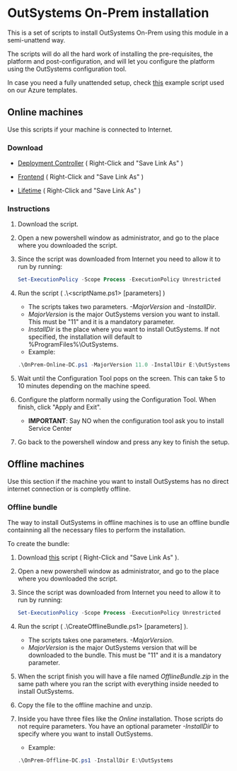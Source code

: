# OutSystems On-Prem installation

This is a set of scripts to install OutSystems On-Prem using this module in a semi-unattend way.

The scripts will do all the hard work of installing the pre-requisites, the platform and post-configuration, and will let you configure the platform using the OutSystems configuration tool.

In case you need a fully unattended setup, check [this](https://github.com/OutSystems/OutSystems.SetupTools/tree/dev/examples/FullUnattended) example script used on our Azure templates.

## Online machines

Use this scripts if your machine is connected to Internet.

### Download

* [Deployment Controller](https://raw.githubusercontent.com/OutSystems/OutSystems.SetupTools/dev/examples/DeployOnPrem/OnPrem-Online-DC.ps1) ( Right-Click and "Save Link As" )

* [Frontend](https://raw.githubusercontent.com/OutSystems/OutSystems.SetupTools/dev/examples/DeployOnPrem/OnPrem-Online-FE.ps1) ( Right-Click and "Save Link As" )

* [Lifetime](https://raw.githubusercontent.com/OutSystems/OutSystems.SetupTools/dev/examples/DeployOnPrem/OnPrem-Online-LT.ps1) ( Right-Click and "Save Link As" )

### Instructions

1. Download the script.

2. Open a new powershell window as administrator, and go to the place where you downloaded the script.

3. Since the script was downloaded from Internet you need to allow it to run by running:
    ```powershell
    Set-ExecutionPolicy -Scope Process -ExecutionPolicy Unrestricted
    ```

4. Run the script ( .\\<scriptName.ps1> [parameters] )
    * The scripts takes two parameters. *-MajorVersion* and *-InstallDir*.
    * *MajorVersion* is the major OutSystems version you want to install. This must be "11" and it is a mandatory parameter.
    * *InstallDir* is the place where you want to install OutSystems. If not specified, the installation will default to %ProgramFiles%\OutSystems.
    * Example:
    ```powershell
    .\OnPrem-Online-DC.ps1 -MajorVersion 11.0 -InstallDir E:\OutSystems
    ```

5. Wait until the Configuration Tool pops on the screen. This can take 5 to 10 minutes depending on the machine speed.

6. Configure the platform normally using the Configuration Tool. When finish, click "Apply and Exit".
    * **IMPORTANT**: Say NO when the configuration tool ask you to install Service Center

7. Go back to the powershell window and press any key to finish the setup.

## Offline machines

Use this section if the machine you want to install OutSystems has no direct internet connection or is completly offline.

### Offline bundle

The way to install OutSystems in offline machines is to use an offline bundle containning all the necessary files to perform the installation.

To create the bundle:

1. Download [this](https://raw.githubusercontent.com/OutSystems/OutSystems.SetupTools/dev/examples/DeployOnPrem/CreateOfflineBundle.ps1) script ( Right-Click and "Save Link As" ).

2. Open a new powershell window as administrator, and go to the place where you downloaded the script.

3. Since the script was downloaded from Internet you need to allow it to run by running:
    ```powershell
    Set-ExecutionPolicy -Scope Process -ExecutionPolicy Unrestricted
    ```

4. Run the script ( .\\CreateOfflineBundle.ps1> [parameters] ).
    * The scripts takes one parameters. *-MajorVersion*.
    * *MajorVersion* is the major OutSystems version that will be downloaded to the bundle. This must be "11" and it is a mandatory parameter.

5. When the script finish you will have a file named *OfflineBundle.zip* in the same path where you ran the script with everything inside needed to install OutSystems.

6. Copy the file to the offline machine and unzip.

7. Inside you have three files like the *Online* installation. Those scripts do not require parameters. You have an optional parameter *-InstallDir* to specify where you want to install OutSystems.
    * Example:
    ```powershell
    .\OnPrem-Offline-DC.ps1 -InstallDir E:\OutSystems
    ```
